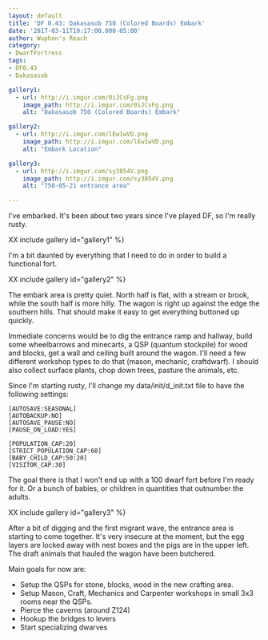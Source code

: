 ```yaml
---
layout: default
title: 'DF 0.43: Dakasasob 750 (Colored Boards) Embark'
date: '2017-03-11T19:17:00.000-05:00'
author: Wuphon's Reach
category:
- DwarfFortress
tags:
- DF0.43
- Dakasasob

gallery1:
  - url: http://i.imgur.com/0iJCsFg.png
    image_path: http://i.imgur.com/0iJCsFg.png
    alt: "Dakasasob 750 (Colored Boards) Embark"

gallery2:
  - url: http://i.imgur.com/lEw1wVD.png
    image_path: http://i.imgur.com/lEw1wVD.png
    alt: "Embark Location"

gallery3:
  - url: http://i.imgur.com/sy3854V.png
    image_path: http://i.imgur.com/sy3854V.png
    alt: "750-05-21 entrance area"

---
```


I've embarked.  It's been about two years since I've played DF, so I'm really rusty.

XX include gallery id="gallery1" %}

I'm a bit daunted by everything that I need to do in order to build a functional fort.

XX include gallery id="gallery2" %}

The embark area is pretty quiet. North half is flat, with a stream or brook, while the south half is more hilly. The wagon is right up against the edge the southern hills. That should make it easy to get everything buttoned up quickly.

Immediate concerns would be to dig the entrance ramp and hallway, build some wheelbarrows and minecarts, a QSP (quantum stockpile) for wood and blocks, get a wall and ceiling built around the wagon. I'll need a few different workshop types to do that (mason, mechanic, craftdwarf). I should also collect surface plants, chop down trees, pasture the animals, etc.

Since I'm starting rusty, I'll change my data/init/d_init.txt file to have the following settings:

	[AUTOSAVE:SEASONAL]
	[AUTOBACKUP:NO]
	[AUTOSAVE_PAUSE:NO]
	[PAUSE_ON_LOAD:YES]

	[POPULATION_CAP:20]
	[STRICT_POPULATION_CAP:60]
	[BABY_CHILD_CAP:50:20]
	[VISITOR_CAP:30]

The goal there is that I won't end up with a 100 dwarf fort before I'm ready for it. Or a bunch of babies, or children in quantities that outnumber the adults.

XX include gallery id="gallery3" %}

After a bit of digging and the first migrant wave, the entrance area is starting to come together. It's very insecure at the moment, but the egg layers are locked away with nest boxes and the pigs are in the upper left. The draft animals that hauled the wagon have been butchered.

Main goals for now are:

- Setup the QSPs for stone, blocks, wood in the new crafting area.
- Setup Mason, Craft, Mechanics and Carpenter workshops in small 3x3 rooms near the QSPs.
- Pierce the caverns (around Z124)
- Hookup the bridges to levers
- Start specializing dwarves
